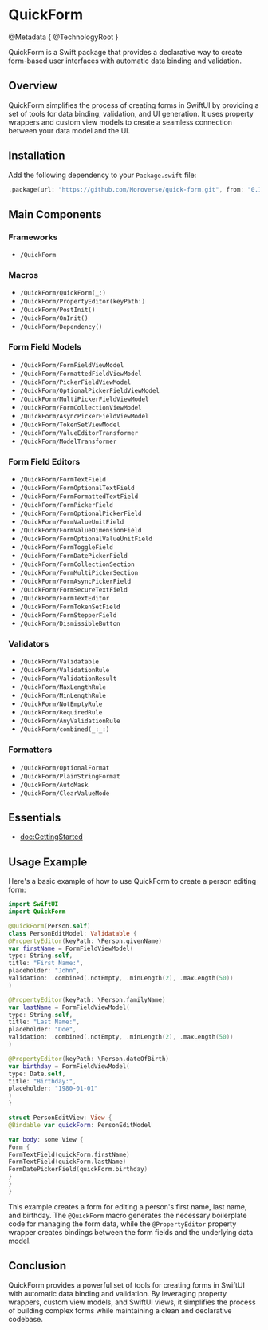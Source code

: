 # QuickForm

@Metadata {
    @TechnologyRoot
}

QuickForm is a Swift package that provides a declarative way to create form-based user interfaces with automatic data binding and validation.

## Overview

QuickForm simplifies the process of creating forms in SwiftUI by providing a set of tools for data binding, validation, and UI generation. It uses property wrappers and custom view models to create a seamless connection between your data model and the UI.

## Installation

Add the following dependency to your `Package.swift` file:

```swift
.package(url: "https://github.com/Moroverse/quick-form.git", from: "0.1.0")
```

## Main Components

### Frameworks
 
- ``/QuickForm``

### Macros
- ``/QuickForm/QuickForm(_:)``
- ``/QuickForm/PropertyEditor(keyPath:)``
- ``/QuickForm/PostInit()``
- ``/QuickForm/OnInit()``
- ``/QuickForm/Dependency()``

### Form Field Models
- ``/QuickForm/FormFieldViewModel``
- ``/QuickForm/FormattedFieldViewModel``
- ``/QuickForm/PickerFieldViewModel``
- ``/QuickForm/OptionalPickerFieldViewModel``
- ``/QuickForm/MultiPickerFieldViewModel``
- ``/QuickForm/FormCollectionViewModel``
- ``/QuickForm/AsyncPickerFieldViewModel``
- ``/QuickForm/TokenSetViewModel``
- ``/QuickForm/ValueEditorTransformer``
- ``/QuickForm/ModelTransformer``

### Form Field Editors
- ``/QuickForm/FormTextField``
- ``/QuickForm/FormOptionalTextField``
- ``/QuickForm/FormFormattedTextField``
- ``/QuickForm/FormPickerField``
- ``/QuickForm/FormOptionalPickerField``
- ``/QuickForm/FormValueUnitField``
- ``/QuickForm/FormValueDimensionField``
- ``/QuickForm/FormOptionalValueUnitField``
- ``/QuickForm/FormToggleField``
- ``/QuickForm/FormDatePickerField``
- ``/QuickForm/FormCollectionSection``
- ``/QuickForm/FormMultiPickerSection``
- ``/QuickForm/FormAsyncPickerField``
- ``/QuickForm/FormSecureTextField``
- ``/QuickForm/FormTextEditor``
- ``/QuickForm/FormTokenSetField``
- ``/QuickForm/FormStepperField``
- ``/QuickForm/DismissibleButton``

### Validators
- ``/QuickForm/Validatable``
- ``/QuickForm/ValidationRule``
- ``/QuickForm/ValidationResult``
- ``/QuickForm/MaxLengthRule``
- ``/QuickForm/MinLengthRule``
- ``/QuickForm/NotEmptyRule``
- ``/QuickForm/RequiredRule``
- ``/QuickForm/AnyValidationRule``
- ``/QuickForm/combined(_:_:)``

### Formatters
- ``/QuickForm/OptionalFormat``
- ``/QuickForm/PlainStringFormat``
- ``/QuickForm/AutoMask``
- ``/QuickForm/ClearValueMode``

## Essentials
- <doc:GettingStarted>

## Usage Example

Here's a basic example of how to use QuickForm to create a person editing form:

```swift
import SwiftUI
import QuickForm

@QuickForm(Person.self)
class PersonEditModel: Validatable {
@PropertyEditor(keyPath: \Person.givenName)
var firstName = FormFieldViewModel(
type: String.self,
title: "First Name:",
placeholder: "John",
validation: .combined(.notEmpty, .minLength(2), .maxLength(50))
)

@PropertyEditor(keyPath: \Person.familyName)
var lastName = FormFieldViewModel(
type: String.self,
title: "Last Name:",
placeholder: "Doe",
validation: .combined(.notEmpty, .minLength(2), .maxLength(50))
)

@PropertyEditor(keyPath: \Person.dateOfBirth)
var birthday = FormFieldViewModel(
type: Date.self,
title: "Birthday:",
placeholder: "1980-01-01"
)
}

struct PersonEditView: View {
@Bindable var quickForm: PersonEditModel

var body: some View {
Form {
FormTextField(quickForm.firstName)
FormTextField(quickForm.lastName)
FormDatePickerField(quickForm.birthday)
}
}
}
```

This example creates a form for editing a person's first name, last name, and birthday. The `@QuickForm` macro generates the necessary boilerplate code for managing the form data, while the `@PropertyEditor` property wrapper creates bindings between the form fields and the underlying data model.

## Conclusion

QuickForm provides a powerful set of tools for creating forms in SwiftUI with automatic data binding and validation. By leveraging property wrappers, custom view models, and SwiftUI views, it simplifies the process of building complex forms while maintaining a clean and declarative codebase.
